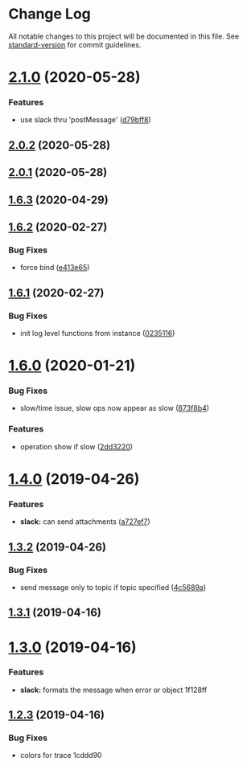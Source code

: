 # Change Log

All notable changes to this project will be documented in this file. See [standard-version](https://github.com/conventional-changelog/standard-version) for commit guidelines.

# [2.1.0](https://github.com/kasthor/yoml/compare/v2.0.2...v2.1.0) (2020-05-28)


### Features

* use slack thru 'postMessage' ([d79bff8](https://github.com/kasthor/yoml/commit/d79bff8dc93364b5e76ec636df51bddf46fb0b2c))



## [2.0.2](https://github.com/kasthor/yoml/compare/v2.0.1...v2.0.2) (2020-05-28)



## [2.0.1](https://github.com/kasthor/yoml/compare/v1.6.3...v2.0.1) (2020-05-28)



## [1.6.3](https://github.com/kasthor/yoml/compare/v1.6.2...v1.6.3) (2020-04-29)



<a name="1.6.2"></a>
## [1.6.2](https://github.com/kasthor/yoml/compare/v1.6.1...v1.6.2) (2020-02-27)


### Bug Fixes

* force bind ([e413e65](https://github.com/kasthor/yoml/commit/e413e65))



<a name="1.6.1"></a>
## [1.6.1](https://github.com/kasthor/yoml/compare/v1.6.0...v1.6.1) (2020-02-27)


### Bug Fixes

* init log level functions from instance ([0235116](https://github.com/kasthor/yoml/commit/0235116))



<a name="1.6.0"></a>
# [1.6.0](https://github.com/kasthor/yoml/compare/v1.4.0...v1.6.0) (2020-01-21)


### Bug Fixes

* slow/time issue, slow ops now appear as slow ([873f8b4](https://github.com/kasthor/yoml/commit/873f8b4))


### Features

* operation show if slow ([2dd3220](https://github.com/kasthor/yoml/commit/2dd3220))



<a name="1.4.0"></a>
# [1.4.0](https://github.com/kasthor/yoml/compare/v1.3.2...v1.4.0) (2019-04-26)


### Features

* **slack:** can send attachments ([a727ef7](https://github.com/kasthor/yoml/commit/a727ef7))



<a name="1.3.2"></a>
## [1.3.2](https://github.com/kasthor/yoml/compare/v1.3.1...v1.3.2) (2019-04-26)


### Bug Fixes

* send message only to topic if topic specified ([4c5689a](https://github.com/kasthor/yoml/commit/4c5689a))



<a name="1.3.1"></a>
## [1.3.1](https://github.com/kasthor/yoml/compare/v1.3.0...v1.3.1) (2019-04-16)



<a name="1.3.0"></a>
# [1.3.0](/compare/v1.2.3...v1.3.0) (2019-04-16)


### Features

* **slack:** formats the message when error or object 1f128ff



<a name="1.2.3"></a>
## [1.2.3](/compare/v1.2.2...v1.2.3) (2019-04-16)


### Bug Fixes

* colors for trace 1cddd90

